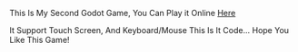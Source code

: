 This Is My Second Godot Game, You Can Play it Online [Here](https://gotm.io/wasd-godot-game-studio/dungeon)

It Support Touch Screen, And Keyboard/Mouse
This Is It Code... Hope You Like This Game!
